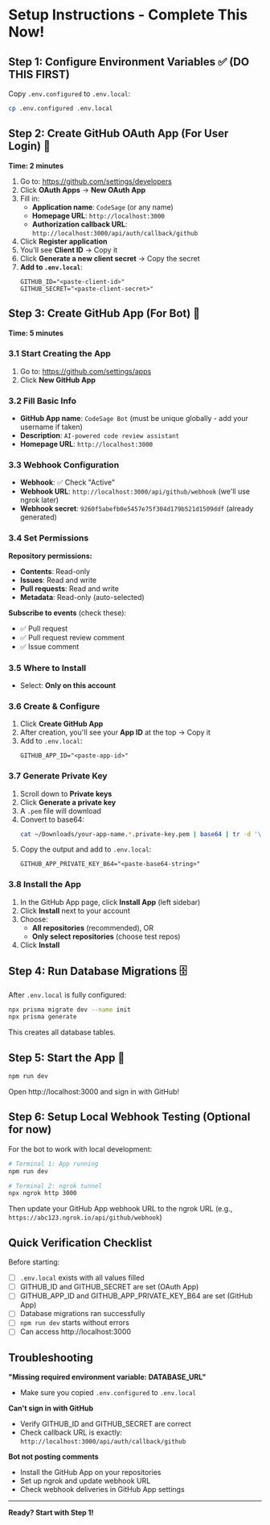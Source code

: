 # Setup Instructions - Complete This Now!

## Step 1: Configure Environment Variables ✅ (DO THIS FIRST)

Copy `.env.configured` to `.env.local`:

```bash
cp .env.configured .env.local
```

## Step 2: Create GitHub OAuth App (For User Login) 🔐

**Time: 2 minutes**

1. Go to: https://github.com/settings/developers
2. Click **OAuth Apps** → **New OAuth App**
3. Fill in:
   - **Application name**: `CodeSage` (or any name)
   - **Homepage URL**: `http://localhost:3000`
   - **Authorization callback URL**: `http://localhost:3000/api/auth/callback/github`
4. Click **Register application**
5. You'll see **Client ID** → Copy it
6. Click **Generate a new client secret** → Copy the secret
7. **Add to `.env.local`**:
   ```
   GITHUB_ID="<paste-client-id>"
   GITHUB_SECRET="<paste-client-secret>"
   ```

## Step 3: Create GitHub App (For Bot) 🤖

**Time: 5 minutes**

### 3.1 Start Creating the App

1. Go to: https://github.com/settings/apps
2. Click **New GitHub App**

### 3.2 Fill Basic Info

- **GitHub App name**: `CodeSage Bot` (must be unique globally - add your username if taken)
- **Description**: `AI-powered code review assistant`
- **Homepage URL**: `http://localhost:3000`

### 3.3 Webhook Configuration

- **Webhook**: ✅ Check "Active"
- **Webhook URL**: `http://localhost:3000/api/github/webhook` (we'll use ngrok later)
- **Webhook secret**: `9260f5abefb0e5457e75f304d179b521d1509ddf` (already generated)

### 3.4 Set Permissions

**Repository permissions:**
- **Contents**: Read-only
- **Issues**: Read and write
- **Pull requests**: Read and write
- **Metadata**: Read-only (auto-selected)

**Subscribe to events** (check these):
- ✅ Pull request
- ✅ Pull request review comment
- ✅ Issue comment

### 3.5 Where to Install

- Select: **Only on this account**

### 3.6 Create & Configure

1. Click **Create GitHub App**
2. After creation, you'll see your **App ID** at the top → Copy it
3. Add to `.env.local`:
   ```
   GITHUB_APP_ID="<paste-app-id>"
   ```

### 3.7 Generate Private Key

1. Scroll down to **Private keys**
2. Click **Generate a private key**
3. A `.pem` file will download
4. Convert to base64:
   ```bash
   cat ~/Downloads/your-app-name.*.private-key.pem | base64 | tr -d '\n'
   ```
5. Copy the output and add to `.env.local`:
   ```
   GITHUB_APP_PRIVATE_KEY_B64="<paste-base64-string>"
   ```

### 3.8 Install the App

1. In the GitHub App page, click **Install App** (left sidebar)
2. Click **Install** next to your account
3. Choose:
   - **All repositories** (recommended), OR
   - **Only select repositories** (choose test repos)
4. Click **Install**

## Step 4: Run Database Migrations 🗄️

After `.env.local` is fully configured:

```bash
npx prisma migrate dev --name init
npx prisma generate
```

This creates all database tables.

## Step 5: Start the App 🚀

```bash
npm run dev
```

Open http://localhost:3000 and sign in with GitHub!

## Step 6: Setup Local Webhook Testing (Optional for now)

For the bot to work with local development:

```bash
# Terminal 1: App running
npm run dev

# Terminal 2: ngrok tunnel
npx ngrok http 3000
```

Then update your GitHub App webhook URL to the ngrok URL (e.g., `https://abc123.ngrok.io/api/github/webhook`)

## Quick Verification Checklist

Before starting:
- [ ] `.env.local` exists with all values filled
- [ ] GITHUB_ID and GITHUB_SECRET are set (OAuth App)
- [ ] GITHUB_APP_ID and GITHUB_APP_PRIVATE_KEY_B64 are set (GitHub App)
- [ ] Database migrations ran successfully
- [ ] `npm run dev` starts without errors
- [ ] Can access http://localhost:3000

## Troubleshooting

**"Missing required environment variable: DATABASE_URL"**
- Make sure you copied `.env.configured` to `.env.local`

**Can't sign in with GitHub**
- Verify GITHUB_ID and GITHUB_SECRET are correct
- Check callback URL is exactly: `http://localhost:3000/api/auth/callback/github`

**Bot not posting comments**
- Install the GitHub App on your repositories
- Set up ngrok and update webhook URL
- Check webhook deliveries in GitHub App settings

---

**Ready? Start with Step 1!**

